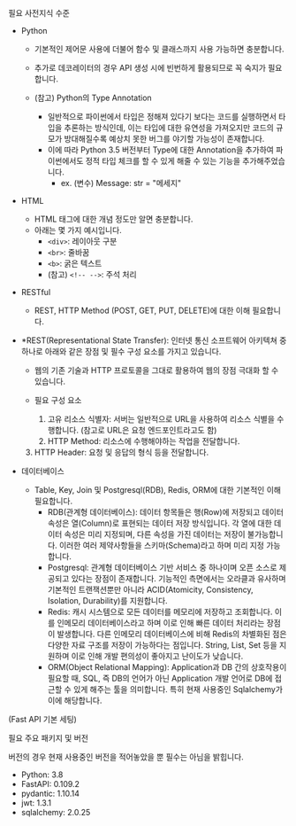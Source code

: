 필요 사전지식 수준



- Python
  - 기본적인 제어문 사용에 더불어 함수 및 클래스까지 사용 가능하면 충분합니다.
  - 추가로 데코레이터의 경우 API 생성 시에 빈번하게 활용되므로 꼭 숙지가 필요합니다.
  - (참고) Python의 Type Annotation
  
    - 일반적으로 파이썬에서 타입은 정해져 있다기 보다는 코드를 실행하면서 타입을 추론하는 방식인데, 이는 타입에 대한 유연성을 가져오지만 코드의 규모가 방대해질수록 예상치 못한 버그를 야기할 가능성이 존재합니다.
    - 이에 따라 Python 3.5 버전부터 Type에 대한 Annotation을 추가하여 파이썬에서도 정적 타입 체크를 할 수 있게 해줄 수 있는 기능을 추가해주었습니다.
      - ex. (변수) Message: str = "메세지"
  
- HTML
  - HTML 태그에 대한 개념 정도만 알면 충분합니다.
  - 아래는 몇 가지 예시입니다.
    - `<div>`: 레이아웃 구분
    - `<br>`: 줄바꿈
    - `<b>`: 굵은 텍스트
    - (참고) `<!-- -->`: 주석 처리
- RESTful
  - REST, HTTP Method (POST, GET, PUT, DELETE)에 대한 이해 필요합니다.

- *REST(Representational State Transfer): 인터넷 통신 소프트웨어 아키텍쳐 중 하나로 아래와 같은 장점 및 필수 구성 요소를 가지고 있습니다.
  	
   
   	- 웹의 기존 기술과 HTTP 프로토콜을 그대로 활용하여 웹의 장점 극대화 할 수 있습니다.
   
    - 필요 구성 요소
  
    	1. 고유 리소스 식별자: 서버는 일반적으로 URL을 사용하여 리소스 식별을 수행합니다. (참고로 URL은 요청 엔드포인트라고도 함)
    	2. HTTP Method: 리소스에 수행해야하는 작업을 전달합니다.
   	3. HTTP Header: 요청 및 응답의 형식 등을 전달합니다.
  
- 데이터베이스
  - Table, Key, Join 및 Postgresql(RDB), Redis, ORM에 대한 기본적인 이해 필요합니다.
    - RDB(관계형 데이터베이스): 데이터 항목들은 행(Row)에 저장되고 데이터 속성은 열(Column)로 표현되는 데이터 저장 방식입니다. 각 열에 대한 데이터 속성은 미리 지정되며, 다른 속성을 가진 데이터는 저장이 불가능합니다. 이러한 여러 제약사항들을 스키마(Schema)라고 하며 미리 지정 가능합니다.
    - Postgresql: 관계형 데이터베이스 기반 서비스 중 하나이며 오픈 소스로 제공되고 있다는 장점이 존재합니다. 기능적인 측면에서는 오라클과 유사하며 기본적인 트랜잭션뿐만 아니라 ACID(Atomicity, Consistency, Isolation, Durability)를 지원합니다.
    - Redis: 캐시 시스템으로 모든 데이터를 메모리에 저장하고 조회합니다. 이를 인메모리 데이터베이스라고 하며 이로 인해 빠른 데이터 처리라는 장점이 발생합니다. 다른 인메모리 데이터베이스에 비해 Redis의 차별화된 점은 다양한 자료 구조를 저장이 가능하다는 점입니다. String, List, Set 등을 지원하며 이로 인해 개발 편의성이 좋아지고 난이도가 낮습니다.
    - ORM(Object Relational Mapping): Application과 DB 간의 상호작용이 필요할 때, SQL, 즉 DB의 언어가 아닌 Application 개발 언어로 DB에 접근할 수 있게 해주는 툴을 의미합니다. 특히 현재 사용중인 Sqlalchemy가 이에 해당합니다.

 

(Fast API 기본 세팅)

필요 주요 패키지 및 버전

버전의 경우 현재 사용중인 버전을 적어놓았을 뿐 필수는 아님을 밝힙니다.

* Python: 3.8
* FastAPI: 0.109.2
* pydantic: 1.10.14
* jwt: 1.3.1
* sqlalchemy: 2.0.25
